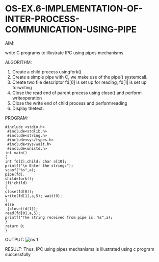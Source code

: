# OS-EX.6-IMPLEMENTATION-OF-INTER-PROCESS-COMMUNICATION-USING-PIPE

AIM:

write C programs to illustrate IPC using pipes mechanisms.

ALGORITHM:

1. Create a child process usingfork()
2. Create a simple pipe with C, we make use of the pipe() systemcall.
3. Create two file descriptor fd[0] is set up for reading, fd[1] is set up forwriting
4. Close the read end of parent process using close() and perform writeoperation
5. Close the write end of child process and performreading
6. Display thetext.

PROGRAM:
```
#include <stdio.h>
 #include<stdlib.h>
 #include<string.h>
 #include<sys/types.h>
 #include<sys/wait.h>
 #include<unistd.h>
int main()
{
int fd[2],child; char a[10];
printf("\n Enter the string:");
scanf("%s",a);
pipe(fd);
child=fork();
if(!child)
{
close(fd[0]);
write(fd[1],a,5); wait(0);
}
else
 {close(fd[1]);
read(fd[0],a,5);
printf("The string received from pipe is: %s",a);
}
return 0;
} 
```

OUTPUT:
![os 1](https://github.com/Thenmozhi-Palanisamy/OS-EX.6-IMPLEMENTATION-OF-INTER-PROCESS-COMMUNICATION-USING-PIPE/assets/95198708/3236eb73-454b-4ac7-8f48-5d8f5e7881a0)


RESULT:
Thus, IPC using pipes mechanisms is illustrated using c program successfully
